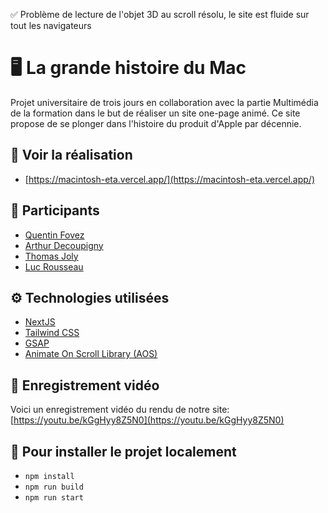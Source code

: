 ✅ Problème de lecture de l'objet 3D au scroll résolu, le site est fluide sur tout les navigateurs

# 🖥️ La grande histoire du Mac
Projet universitaire de trois jours en collaboration avec la partie Multimédia de la formation dans le but de réaliser un site one-page animé.
Ce site propose de se plonger dans l'histoire du produit d'Apple par décennie.

## 👀 Voir la réalisation 
- [https://macintosh-eta.vercel.app/](https://macintosh-eta.vercel.app/)

## 👥 Participants
- [Quentin Fovez](https://www.linkedin.com/in/quentin-fovez-1b6944292/)
- [Arthur Decoupigny](https://www.linkedin.com/in/arthur-decoupigny/)
- [Thomas Joly](https://www.linkedin.com/in/thomas-joly-5b679a291/)
- [Luc Rousseau](https://www.linkedin.com/in/luc-rousseau/)

## ⚙️ Technologies utilisées
- [NextJS](https://nextjs.org)
- [Tailwind CSS](https://tailwindcss.com)
- [GSAP](https://gsap.com)
- [Animate On Scroll Library (AOS)](https://michalsnik.github.io/aos/)

## 📼 Enregistrement vidéo
Voici un enregistrement vidéo du rendu de notre site: [https://youtu.be/kGgHyy8Z5N0](https://youtu.be/kGgHyy8Z5N0)

## 🚀 Pour installer le projet localement
- `npm install`
- `npm run build`
- `npm run start`
